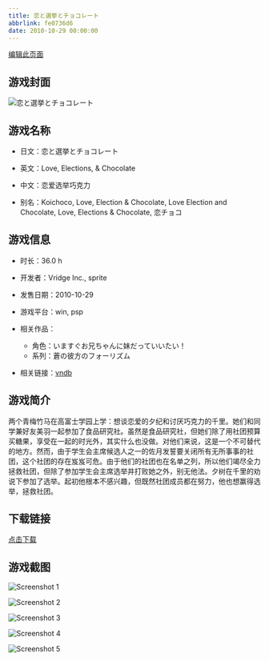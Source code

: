 ```yaml
---
title: 恋と選挙とチョコレート
abbrlink: fe0736d6
date: 2010-10-29 00:00:00
---
```

[编辑此页面](https://github.com/ACG-3/ADV3-source/blob/main/source/_posts/games/%E8%92%BC%E3%81%AE%E5%BD%BC%E6%96%B9%E3%81%AE%E3%83%95%E3%82%A9%E3%83%BC%E3%83%AA%E3%82%BA%E3%83%A0.md)

## 游戏封面

![恋と選挙とチョコレート](https%3A//pan.timero.xyz/onedrive/img_lib_001/%E8%92%BC%E3%81%AE%E5%BD%BC%E6%96%B9%E3%81%AE%E3%83%95%E3%82%A9%E3%83%BC%E3%83%AA%E3%82%BA%E3%83%A0_cover.avif)


## 游戏名称

- 日文：恋と選挙とチョコレート
- 英文：Love, Elections, & Chocolate
- 中文：恋爱选举巧克力

- 别名：Koichoco, Love, Election & Chocolate, Love Election and Chocolate, Love, Elections & Chocolate, 恋チョコ


## 游戏信息

- 时长：36.0 h
- 开发者：Vridge Inc., sprite
- 发售日期：2010-10-29
- 游戏平台：win, psp
- 相关作品：
   - 角色：いますぐお兄ちゃんに妹だっていいたい！
   - 系列：蒼の彼方のフォーリズム

- 相关链接：[vndb](https://vndb.org/v4028)


## 游戏简介

两个青梅竹马在高富士学园上学：想谈恋爱的夕纪和讨厌巧克力的千里。她们和同学兼好友美羽一起参加了食品研究社。虽然是食品研究社，但她们除了用社团预算买糖果，享受在一起的时光外，其实什么也没做。对他们来说，这是一个不可替代的地方。然而，由于学生会主席候选人之一的佐月发誓要关闭所有无所事事的社团，这个社团的存在岌岌可危。由于他们的社团也在名单之列，所以他们竭尽全力拯救社团，但除了参加学生会主席选举并打败她之外，别无他法。夕树在千里的劝说下参加了选举。起初他根本不感兴趣，但既然社团成员都在努力，他也想赢得选举，拯救社团。




## 下载链接

[点击下载](https://pan.timero.xyz/onedrive/adv_lib_001/%E8%92%BC%E3%81%AE%E5%BD%BC%E6%96%B9%E3%81%AE%E3%83%95%E3%82%A9%E3%83%BC%E3%83%AA%E3%82%BA%E3%83%A0)


## 游戏截图


![Screenshot 1](https%3A//pan.timero.xyz/onedrive/img_lib_001/%E8%92%BC%E3%81%AE%E5%BD%BC%E6%96%B9%E3%81%AE%E3%83%95%E3%82%A9%E3%83%BC%E3%83%AA%E3%82%BA%E3%83%A0_Screenshot_1.avif)

![Screenshot 2](https%3A//pan.timero.xyz/onedrive/img_lib_001/%E8%92%BC%E3%81%AE%E5%BD%BC%E6%96%B9%E3%81%AE%E3%83%95%E3%82%A9%E3%83%BC%E3%83%AA%E3%82%BA%E3%83%A0_Screenshot_2.avif)

![Screenshot 3](https%3A//pan.timero.xyz/onedrive/img_lib_001/%E8%92%BC%E3%81%AE%E5%BD%BC%E6%96%B9%E3%81%AE%E3%83%95%E3%82%A9%E3%83%BC%E3%83%AA%E3%82%BA%E3%83%A0_Screenshot_3.avif)

![Screenshot 4](https%3A//pan.timero.xyz/onedrive/img_lib_001/%E8%92%BC%E3%81%AE%E5%BD%BC%E6%96%B9%E3%81%AE%E3%83%95%E3%82%A9%E3%83%BC%E3%83%AA%E3%82%BA%E3%83%A0_Screenshot_4.avif)

![Screenshot 5](https%3A//pan.timero.xyz/onedrive/img_lib_001/%E8%92%BC%E3%81%AE%E5%BD%BC%E6%96%B9%E3%81%AE%E3%83%95%E3%82%A9%E3%83%BC%E3%83%AA%E3%82%BA%E3%83%A0_Screenshot_5.avif)

